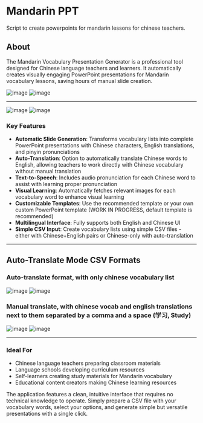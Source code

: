 # Mandarin PPT

Script to create powerpoints for mandarin lessons for chinese teachers.

## About

The Mandarin Vocabulary Presentation Generator is a professional tool designed for Chinese language teachers and learners. It automatically creates visually engaging PowerPoint presentations for Mandarin vocabulary lessons, saving hours of manual slide creation.

![image](https://github.com/user-attachments/assets/53168ddd-263d-421b-9118-0af6cb904bcb)
![image](https://github.com/user-attachments/assets/7d122906-bb08-4b86-9e9f-4d57327ee6c7)

---

![image](https://github.com/user-attachments/assets/60728251-0d56-4b03-8519-21e6b39e4bab)
![image](https://github.com/user-attachments/assets/f2552bf0-5e92-484f-9d00-12ea3737e3c5)



### Key Features

- **Automatic Slide Generation**: Transforms vocabulary lists into complete PowerPoint presentations with Chinese characters, English translations, and pinyin pronunciations
- **Auto-Translation**: Option to automatically translate Chinese words to English, allowing teachers to work directly with Chinese vocabulary without manual translation
- **Text-to-Speech**: Includes audio pronunciation for each Chinese word to assist with learning proper pronunciation
- **Visual Learning**: Automatically fetches relevant images for each vocabulary word to enhance visual learning
- **Customizable Templates**: Use the recommended template or your own custom PowerPoint template (WORK IN PROGRESS, default template is recommended)
- **Multilingual Interface**: Fully supports both English and Chinese UI
- **Simple CSV Input**: Create vocabulary lists using simple CSV files - either with Chinese+English pairs or Chinese-only with auto-translation
  
---

## Auto-Translate Mode CSV Formats
### Auto-translate format, with only chinese vocabulary list
![image](https://github.com/user-attachments/assets/607d0e57-e975-4d67-b6e9-951c26d0e93c)
![image](https://github.com/user-attachments/assets/ff9e2681-bd45-4c59-bb7b-1187ceddc059)


### Manual translate, with chinese vocab and english translations next to them separated by a comma and a space (学习, Study)
![image](https://github.com/user-attachments/assets/317fecd1-4593-4811-a683-2ff526c65907)
![image](https://github.com/user-attachments/assets/73518299-c509-4e2e-8b4a-f7dd04862469)

---

### Ideal For

- Chinese language teachers preparing classroom materials
- Language schools developing curriculum resources
- Self-learners creating study materials for Mandarin vocabulary
- Educational content creators making Chinese learning resources

The application features a clean, intuitive interface that requires no technical knowledge to operate. Simply prepare a CSV file with your vocabulary words, select your options, and generate simple but versatile presentations with a single click.
